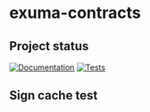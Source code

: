 # exuma-contracts

## Project status
[![Documentation](https://github.com/ExumaGroup/exuma-contracts/actions/workflows/publish-gh-pages%20.yml/badge.svg?branch=main)](https://github.com/ExumaGroup/exuma-contracts/actions/workflows/publish-gh-pages%20.yml)
[![Tests](https://github.com/ExumaGroup/exuma-contracts/actions/workflows/tests.yml/badge.svg)](https://github.com/ExumaGroup/exuma-contracts/actions/workflows/tests.yml)

## Sign cache test